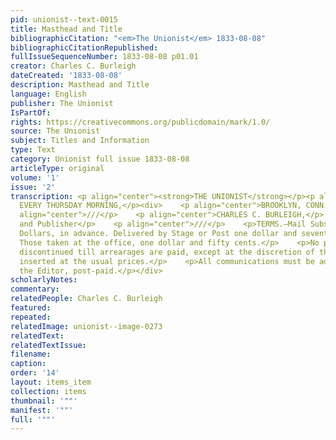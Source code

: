 ```yaml
---
pid: unionist--text-0015
title: Masthead and Title
bibliographicCitation: "<em>The Unionist</em> 1833-08-08"
bibliographicCitationRepublished: 
fullIssueSequenceNumber: 1833-08-08 p01.01
creator: Charles C. Burleigh
dateCreated: '1833-08-08'
description: Masthead and Title
language: English
publisher: The Unionist
IsPartOf: 
rights: https://creativecommons.org/publicdomain/mark/1.0/
source: The Unionist
subject: Titles and Information
type: Text
category: Unionist full issue 1833-08-08
articleType: original
volume: '1'
issue: '2'
transcription: <p align="center"><strong>THE UNIONIST</strong></p><p align="center">PUBLISHED
  EVERY THURSDAY MORNING,</p><div>    <p align="center">BROOKLYN, CONN.</p>    <p
  align="center">///</p>    <p align="center">CHARLES C. BURLEIGH,</p>    <p align="center">Editor
  and Publisher</p>    <p align="center">///</p>    <p>TERMS.—Mail Subscribers Two
  Dollars, in advance. Delivered by Stage or Post one dollar and seventy-five cents.
  Those taken at the office, one dollar and fifty cents.</p>    <p>No paper will be
  discontinued till arrearages are paid, except at the discretion of the publisher.</p>    <p>Advertisements
  inserted at the usual prices.</p>    <p>All communications must be addressed to
  the Editor, post-paid.</p></div>
scholarlyNotes: 
commentary: 
relatedPeople: Charles C. Burleigh
featured: 
repeated: 
relatedImage: unionist--image-0273
relatedText: 
relatedTextIssue: 
filename: 
caption: 
order: '14'
layout: items_item
collection: items
thumbnail: '""'
manifest: '""'
full: '""'
---
```

